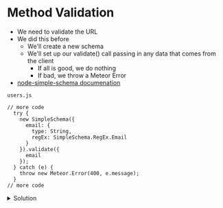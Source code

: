# Method Validation
* We need to validate the URL
* We did this before
    - We'll create a new schema
    - We'll set up our validate() call passing in any data that comes from the client
        + If all is good, we do nothing
        + If bad, we throw a Meteor Error
* [node-simple-schema documenation](https://github.com/aldeed/node-simple-schema)

`users.js`

```
// more code
  try {
    new SimpleSchema({
      email: {
        type: String,
        regEx: SimpleSchema.RegEx.Email
      }
    }).validate({
      email
    });
  } catch (e) {
    throw new Meteor.Error(400, e.message);
  }
// more code
```

<details>
  <summary>Solution</summary>
```
import { Meteor } from 'meteor/meteor';
import { Mongo } from 'meteor/mongo';
import SimpleSchema from 'simpl-schema';

export const Links = new Mongo.Collection('links');

if (Meteor.isServer) {
  Meteor.publish('linksPub', function() {
      return Links.find({userId: this.userId });
  });
}

Meteor.methods({
  'links.insert'(url) {
    // check if the user is not logged in
    if (!this.userId) {
      // throw Meteor error
      throw new Meteor.Error('not-authorized');
    }

    try {
      new SimpleSchema({
        url: {
          type: String,
          regEx: SimpleSchema.RegEx.Url
        }
      }).validate({
        url
      });
    } catch (e) {
      throw new Meteor.Error(400, e.message);
    }

    Links.insert({
      url,
      userId: this.userId
    });
  }
});
```

![error bad url](https://i.imgur.com/AbrJICk.png)

The errorClass **reason** is `"Url must be a valid URL"`

This is not a user friendly error notification. Sounds strange

We could use a custom error message like:

```
onSubmit(e) {
    e.preventDefault();

    const email = this.refs.email.value.trim();
    const password = this.refs.password.value.trim();

    Meteor.loginWithPassword({email}, password, (err) => {
      // console.log('Login callback', err);
      if (err) {
        this.setState({ error: 'Unable to login. Check email and password' });
      } else {
        this.setState({ error: '' });
      }
    });
  }
```

But we can change the reason of the error object because it is taking the property name **url** and it's trying to create a human readable version by Add a capital letter and tags on a generic message `Url must be a valid URL`

## The label property
* We can change `Url` to anything we like via the **label** property
* `label` can be added on to anything inside of Simpl Schema

```
try {
      new SimpleSchema({
        url: {
          type: String,
          label: 'Your link',
          regEx: SimpleSchema.RegEx.Url
        }
      }).validate({
        url
      });
    } catch (e) {
      throw new Meteor.Error(400, e.message);
    }
```

![label doing its work](https://i.imgur.com/m1k445p.png)
</details>



